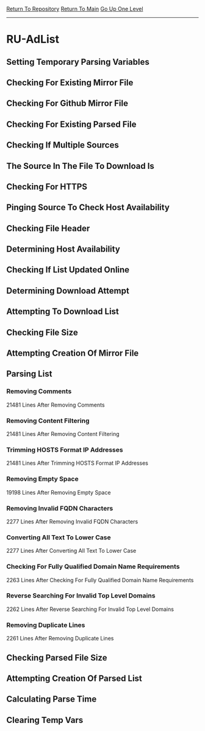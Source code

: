 [Return To Repository](https://github.com/deathbybandaid/piholeparser/)
[Return To Main](https://github.com/deathbybandaid/piholeparser/blob/master/RecentRunLogs/Mainlog.md)
[Go Up One Level](https://github.com/deathbybandaid/piholeparser/blob/master/RecentRunLogs/TopLevelScripts/30-Processing-External-Blacklists.md)
____________________________________
# RU-AdList
## Setting Temporary Parsing Variables
## Checking For Existing Mirror File
## Checking For Github Mirror File
## Checking For Existing Parsed File
## Checking If Multiple Sources
## The Source In The File To Download Is
## Checking For HTTPS
## Pinging Source To Check Host Availability
## Checking File Header
## Determining Host Availability
## Checking If List Updated Online
## Determining Download Attempt
## Attempting To Download List
## Checking File Size
## Attempting Creation Of Mirror File
## Parsing List
### Removing Comments
21481 Lines After Removing Comments
### Removing Content Filtering
21481 Lines After Removing Content Filtering
### Trimming HOSTS Format IP Addresses
21481 Lines After Trimming HOSTS Format IP Addresses
### Removing Empty Space
19198 Lines After Removing Empty Space
### Removing Invalid FQDN Characters
2277 Lines After Removing Invalid FQDN Characters
### Converting All Text To Lower Case
2277 Lines After Converting All Text To Lower Case
### Checking For Fully Qualified Domain Name Requirements
2263 Lines After Checking For Fully Qualified Domain Name Requirements
### Reverse Searching For Invalid Top Level Domains
2262 Lines After Reverse Searching For Invalid Top Level Domains
### Removing Duplicate Lines
2261 Lines After Removing Duplicate Lines
## Checking Parsed File Size
## Attempting Creation Of Parsed List
## Calculating Parse Time
## Clearing Temp Vars
